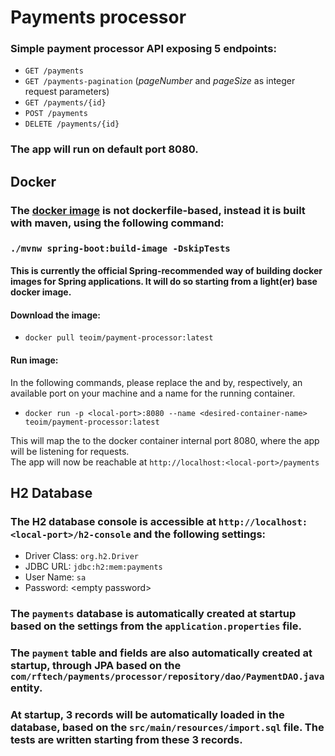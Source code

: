 
# **Payments processor**

### Simple payment processor API exposing 5 endpoints:
- `GET /payments` 
- `GET /payments-pagination` (*pageNumber* and *pageSize* as integer request parameters)
- `GET /payments/{id}` 
- `POST /payments` 
- `DELETE /payments/{id}`

### The app will run on default port 8080.


## Docker
### The [docker image](https://hub.docker.com/repository/docker/teoim/payment-processor/general) is not dockerfile-based, instead it is built with maven, using the following command:
### `./mvnw spring-boot:build-image -DskipTests`
#### This is currently the official Spring-recommended way of building docker images for Spring applications. It will do so starting from a light(er) base docker image.

#### Download the image: 
- `docker pull teoim/payment-processor:latest`
#### Run image: 
In the following commands, please replace the <local-port> and <desired-container-name> by, respectively, an available port on your machine and a name for the running container.
- `docker run -p <local-port>:8080 --name <desired-container-name> teoim/payment-processor:latest`  

This will map the <local-port> to the docker container internal port 8080, where the app will be listening for requests.  
The app will now be reachable at `http://localhost:<local-port>/payments` 


## H2 Database 
### The H2 database console is accessible at `http://localhost:<local-port>/h2-console` and the following settings: 
- Driver Class: `org.h2.Driver`
- JDBC URL: `jdbc:h2:mem:payments`
- User Name: `sa`
- Password: \<empty password\>

### The `payments` database is automatically created at startup based on the settings from the `application.properties` file.

### The `payment` table and fields are also automatically created at startup, through JPA based on the `com/rftech/payments/processor/repository/dao/PaymentDAO.java` entity.

### At startup, 3 records will be automatically loaded in the database, based on the `src/main/resources/import.sql` file. The tests are written starting from these 3 records. 

